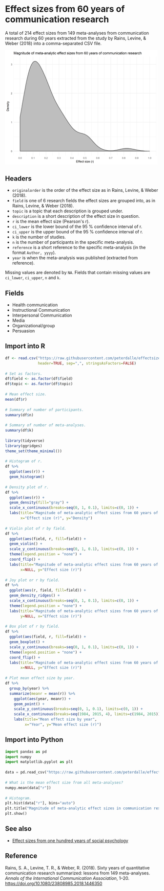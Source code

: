 # Effect sizes from 60 years of communication research

A total of 214 effect sizes from 149 meta-analyses from communication research during 60 years extracted from the study by Rains, Levine, & Weber (2018) into a comma-separated CSV file.

<img src="effect-sizes.png" width="500" alt="Magnitude of meta-analytic effect sizes in communication research">

## Headers

- `originalorder` is the order of the effect size as in Rains, Levine, & Weber (2018).
- `field` is one of 6 research fields the effect sizes are grouped into, as in Rains, Levine, & Weber (2018).
- `topic` is a topic that each description is grouped under.
- `description` is a short description of the effect size in question.
- `r` is the mean effect size (Pearson's r).
- `ci_lower` is the lower bound of the 95 % confidence interval of r.
- `ci_upper` is the upper bound of the 95 % confidence interval of r.
- `k` is the number of studies.
- `n` is the number of participants in the specific meta-analysis.
- `reference` is a short reference to the specific meta-analysis (in the format `Author, yyyy`).
- `year` is when the meta-analysis was published (extracted from reference).

Missing values are denoted by `NA`. Fields that contain missing values are `ci_lower`, `ci_upper`, `n` and `k`.

## Fields

- Health communication
- Instructional Communication
- Interpersonal Communication
- Media
- Organizational/group
- Persuasion

## Import into R

```r
df <- read.csv("https://raw.githubusercontent.com/peterdalle/effectsizes-comm/master/effectsizes.csv",
               header=TRUE, sep=",", stringsAsFactors=FALSE)

# Set as factors.
df$field <- as.factor(df$field)
df$topic <- as.factor(df$topic)

# Mean effect size.
mean(df$r)

# Summary of number of participants.
summary(df$n)

# Summary of number of meta-analyses.
summary(df$k)

library(tidyverse)
library(ggridges)
theme_set(theme_minimal())

# Histogram of r.
df %>% 
  ggplot(aes(r)) +
  geom_histogram()

# Density plot of r.
df %>%
  ggplot(aes(r)) +
  geom_density(fill="gray") +
  scale_x_continuous(breaks=seq(0, 1, 0.1), limits=c(0, 1)) + 
  labs(title="Magnitude of meta-analytic effect sizes from 60 years of communication research",
       x="Effect size (r)", y="Density")

# Violin plot of r by field.
df %>%
  ggplot(aes(field, r, fill=field)) +
  geom_violin() +
  scale_y_continuous(breaks=seq(0, 1, 0.1), limits=c(0, 1)) + 
  theme(legend.position = "none") +
  coord_flip() + 
  labs(title="Magnitude of meta-analytic effect sizes from 60 years of communication research",
       x=NULL, y="Effect size (r)")

# Joy plot or r by field.
df %>%
  ggplot(aes(r, field, fill=field)) +
  geom_density_ridges() +
  scale_x_continuous(breaks=seq(0, 1, 0.1), limits=c(0, 1)) + 
  theme(legend.position = "none") +
  labs(title="Magnitude of meta-analytic effect sizes from 60 years of communication research",
       y=NULL, x="Effect size (r)")

# Box plot of r by field.
df %>%
  ggplot(aes(field, r, fill=field)) +
  geom_boxplot() +
  scale_y_continuous(breaks=seq(0, 1, 0.1), limits=c(0, 1)) + 
  theme(legend.position = "none") +
  coord_flip() +
  labs(title="Magnitude of meta-analytic effect sizes from 60 years of communication research",
       x=NULL, y="Effect size (r)")

# Plot mean effect size by year.
df %>%
  group_by(year) %>%
  summarize(meanr = mean(r)) %>%
    ggplot(aes(year, meanr)) +
    geom_point() + 
    scale_y_continuous(breaks=seq(0, 1, 0.1), limits=c(0, 1)) + 
    scale_x_continuous(breaks=seq(1984, 2015, 4), limits=c(1984, 2015)) + 
    labs(title="Mean effect size by year",
         x="Year", y="Mean effect size (r)")
```

## Import into Python

```python
import pandas as pd
import numpy
import matplotlib.pyplot as plt

data = pd.read_csv("https://raw.githubusercontent.com/peterdalle/effectsizes-comm/master/effectsizes.csv", sep=",")

# What is the mean effect size from all meta-analyses?
numpy.mean(data["r"])

# Histogram.
plt.hist(data["r"], bins="auto")
plt.title("Magnitude of meta-analytic effect sizes in communication research")
plt.show()
```

## See also

- [Effect sizes from one hundred years of social psychology](https://github.com/peterdalle/effectsizes)

## Reference

Rains, S. A., Levine, T. R., & Weber, R. (2018). Sixty years of quantitative communication research summarized: lessons from 149 meta-analyses. *Annals of the International Communication Association*, 1–20. <https://doi.org/10.1080/23808985.2018.1446350>
